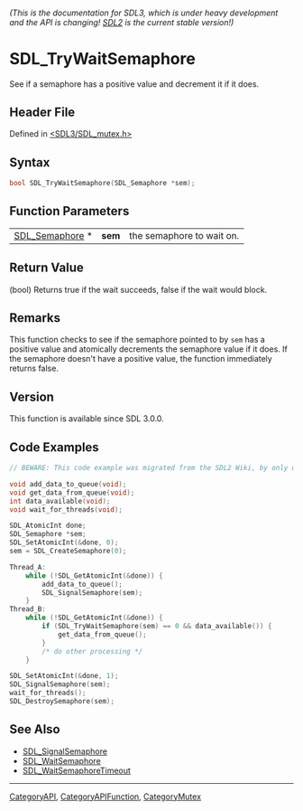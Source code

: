 ###### (This is the documentation for SDL3, which is under heavy development and the API is changing! [SDL2](https://wiki.libsdl.org/SDL2/) is the current stable version!)
# SDL_TryWaitSemaphore

See if a semaphore has a positive value and decrement it if it does.

## Header File

Defined in [<SDL3/SDL_mutex.h>](https://github.com/libsdl-org/SDL/blob/main/include/SDL3/SDL_mutex.h)

## Syntax

```c
bool SDL_TryWaitSemaphore(SDL_Semaphore *sem);
```

## Function Parameters

|                                  |         |                           |
| -------------------------------- | ------- | ------------------------- |
| [SDL_Semaphore](SDL_Semaphore) * | **sem** | the semaphore to wait on. |

## Return Value

(bool) Returns true if the wait succeeds, false if the wait would block.

## Remarks

This function checks to see if the semaphore pointed to by `sem` has a
positive value and atomically decrements the semaphore value if it does. If
the semaphore doesn't have a positive value, the function immediately
returns false.

## Version

This function is available since SDL 3.0.0.

## Code Examples

```c
// BEWARE: This code example was migrated from the SDL2 Wiki, by only updating the names.

void add_data_to_queue(void);
void get_data_from_queue(void);
int data_available(void);
void wait_for_threads(void);

SDL_AtomicInt done;
SDL_Semaphore *sem;
SDL_SetAtomicInt(&done, 0);
sem = SDL_CreateSemaphore(0);

Thread_A:
    while (!SDL_GetAtomicInt(&done)) {
        add_data_to_queue();
        SDL_SignalSemaphore(sem);
    }
Thread_B:
    while (!SDL_GetAtomicInt(&done)) {
        if (SDL_TryWaitSemaphore(sem) == 0 && data_available()) {
            get_data_from_queue();
        }
        /* do other processing */
    }

SDL_SetAtomicInt(&done, 1);
SDL_SignalSemaphore(sem);
wait_for_threads();
SDL_DestroySemaphore(sem);
```

## See Also

- [SDL_SignalSemaphore](SDL_SignalSemaphore)
- [SDL_WaitSemaphore](SDL_WaitSemaphore)
- [SDL_WaitSemaphoreTimeout](SDL_WaitSemaphoreTimeout)

----
[CategoryAPI](CategoryAPI), [CategoryAPIFunction](CategoryAPIFunction), [CategoryMutex](CategoryMutex)


